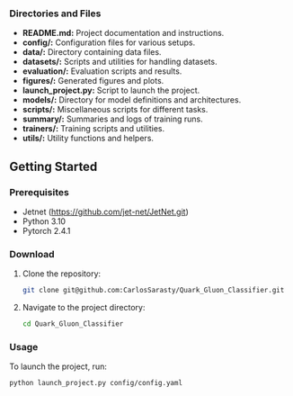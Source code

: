 
### Directories and Files

- **README.md:** Project documentation and instructions.
- **config/:** Configuration files for various setups.
- **data/:** Directory containing data files.
- **datasets/:** Scripts and utilities for handling datasets.
- **evaluation/:** Evaluation scripts and results.
- **figures/:** Generated figures and plots.
- **launch_project.py:** Script to launch the project.
- **models/:** Directory for model definitions and architectures.
- **scripts/:** Miscellaneous scripts for different tasks.
- **summary/:** Summaries and logs of training runs.
- **trainers/:** Training scripts and utilities.
- **utils/:** Utility functions and helpers.

## Getting Started

### Prerequisites

- Jetnet (https://github.com/jet-net/JetNet.git) 
- Python 3.10
- Pytorch 2.4.1


### Download

1. Clone the repository:
    ```sh
    git clone git@github.com:CarlosSarasty/Quark_Gluon_Classifier.git 
    ```
2. Navigate to the project directory:
    ```sh
    cd Quark_Gluon_Classifier
    ```

### Usage

To launch the project, run:
```sh
python launch_project.py config/config.yaml

